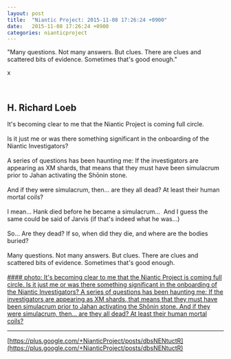 ```yaml
---
layout: post
title:  "Niantic Project: 2015-11-08 17:26:24 +0900"
date:   2015-11-08 17:26:24 +0900
categories: nianticproject
---
```

"Many questions. Not many answers. But clues. There are clues and scattered bits of evidence. Sometimes that's good enough."

x<div class="shared"><br /><h2>H. Richard Loeb</h2>It's becoming clear to me that the Niantic Project is coming full circle.<br /><br />Is it just me or was there something significant in the onboarding of the Niantic Investigators?<br /><br />A series of questions has been haunting me: If the investigators are appearing as XM shards, that means that they must have been simulacrum prior to Jahan activating the Shōnin stone.<br /><br />And if they were simulacrum, then... are they all dead? At least their human mortal coils?<br /><br />I mean... Hank died before he became a simulacrum...  And I guess the same could be said of Jarvis (if that's indeed what he was...)<br /><br />So… Are they dead? If so, when did they die, and where are the bodies buried?<br /><br />Many questions. Not many answers. But clues. There are clues and scattered bits of evidence. Sometimes that's good enough.<br /><br /></div>
[#### photo: It's becoming clear to me that the Niantic Project is coming full circle.
Is it just me or was there something significant in the onboarding of the Niantic Investigators?
A series of questions has been haunting me: If the investigators are appearing as XM shards, that means that they must have been simulacrum prior to Jahan activating the Shōnin stone.
And if they were simulacrum, then... are they all dead? At least their human mortal coils?](https://lh3.googleusercontent.com/-1bPwxFnPMjk/Vj8GmJPJ0CI/AAAAAAAABqU/eMva2Zpw-UY/w1200-h420/HornandIvory.png "")
- - -
[https://plus.google.com/+NianticProject/posts/dbsNENtuctR](https://plus.google.com/+NianticProject/posts/dbsNENtuctR)
